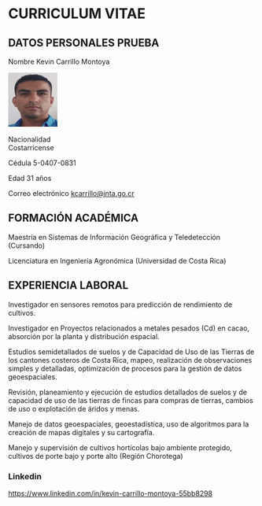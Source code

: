 <h1> CURRICULUM VITAE

<h2> DATOS PERSONALES PRUEBA </h2>


Nombre Kevin Carrillo Montoya   


 <img src="picture.jpg" width=" 100" height="110">



Nacionalidad     
Costarricense

Cédula 5-0407-0831  


Edad 31 años  

Correo electrónico                                        kcarrillo@inta.go.cr

<h2> FORMACIÓN ACADÉMICA </h2>

Maestría en Sistemas de Información Geográfica y Teledetección (Cursando)

Licenciatura en Ingeniería Agronómica (Universidad de Costa Rica)


<h2> EXPERIENCIA LABORAL </H2>


Investigador en sensores remotos para predicción de rendimiento de cultivos. 

Investigador en Proyectos relacionados a metales pesados (Cd) en cacao, absorción por la planta y distribución espacial.

Estudios semidetallados de suelos y de Capacidad de Uso de las Tierras de los cantones costeros de Costa Rica, mapeo, realización de observaciones simples y detalladas, optimización de procesos para la gestión de datos geoespaciales.

Revisión, planeamiento y ejecución de estudios detallados de suelos y de capacidad de uso de las tierras de fincas para compras de tierras, cambios de uso o explotación de áridos y menas.

Manejo de datos geoespaciales, geoestadística, uso de algoritmos para la creación de mapas digitales y su cartografía.

Manejo y supervisión de cultivos hortícolas bajo ambiente protegido, cultivos de porte bajo y porte alto (Región Chorotega)

<h3> Linkedin </h3> 

https://www.linkedin.com/in/kevin-carrillo-montoya-55bb8298	


